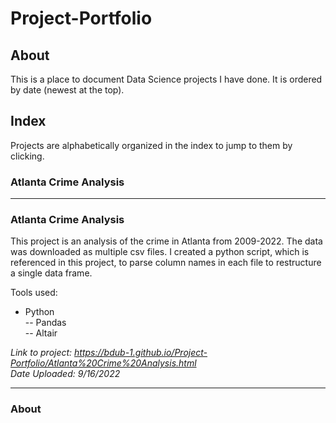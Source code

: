 # Project-Portfolio
## About
This is a place to document Data Science projects I have done.
It is ordered by date (newest at the top).  
## Index
Projects are alphabetically organized in the index to jump to them by clicking.
### Atlanta Crime Analysis
_______________________________________________________________________________________________________________________________________________________________________
### Atlanta Crime Analysis 
This project is an analysis of the crime in Atlanta from 2009-2022. The data was downloaded as multiple csv files.  I created a python script, which is referenced in this project, to parse column names in each file to restructure a single data frame.

Tools used:
- Python  
-- Pandas  
-- Altair  

*Link to project: https://bdub-1.github.io/Project-Portfolio/Atlanta%20Crime%20Analysis.html*  
*Date Uploaded: 9/16/2022*  
_______________________________________________________________________________________________________________________________________________________________________


### About
